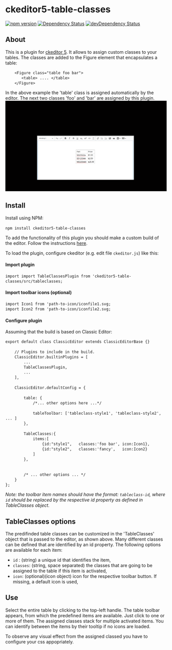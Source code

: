 
# ckeditor5-table-classes
[![npm version](https://badge.fury.io/js/ckeditor5-table-classes.svg)](https://badge.fury.io/js/ckeditor5-table-classes)
[![Dependency Status](https://david-dm.org/centaur54dev/ckeditor5-table-classes/status.svg)](https://david-dm.org/centaur54dev/ckeditor5-table-classes)
[![devDependency Status](https://david-dm.org/centaur54dev/ckeditor5-table-classes/dev-status.svg)](https://david-dm.org/centaur54dev/ckeditor5-table-classes?type=dev)

## About
This is a plugin for [ckeditor 5](https://github.com/ckeditor/ckeditor5). It allows to assign custom classes to your tables. The classes are added to the Figure element that encapsulates a table:
```
	<Figure class="table foo bar"> 
	   <table> .... </table>
	</Figure>
```
In the above example the 'table' class is assigned automatically by the editor. The next two classes 'foo' and 'bar' are assigned by this plugin.
![](help.gif)


## Install
Install using NPM: 

`npm install ckeditor5-table-classes`

To add the functionality of this plugin you should make a custom build of the editor. Follow the instructions [here](https://docs.ckeditor.com/ckeditor5/latest/builds/guides/development/installing-plugins.html).


To load the plugin, configure ckeditor (e.g. edit file `ckeditor.js`) like this:

#### Import plugin
```
import import TableClassesPlugin from 'ckeditor5-table-classes/src/tableclasses;
```

#### Import toolbar icons (optional)
```
import Icon1 from 'path-to-icon/iconfile1.svg;
import Icon2 from 'path-to-icon/iconfile2.svg;
```


#### Configure plugin
Assuming that the build is based on Classic Editor:

```
export default class ClassicEditor extends ClassicEditorBase {}

	// Plugins to include in the build.
	ClassicEditor.builtinPlugins = [
		...
		TableClassesPlugin,
		...
	],

	ClassicEditor.defaultConfig = {

		table: {
			/*... other options here ...*/

			tableToolbar: ['tableclass-style1', 'tableclass-style2', ... ]
		},

		TableClasses:{
			items:[
				{id:"style1",   classes:'foo bar', icon:Icon1},
				{id:"style2",   classes:'fancy',   icon:Icon2}
			]
		},


		/* ... other options ... */
	}
};
```
*Note: the toolbar item names should have the format: `tableclass-id`, where `id` should be replaced by the respective id property as defined in TableClasses object.*



## TableClasses options
The predifinded table classes can be customized in the 'TableClasses' object that is passed to the editor, as shown above. Many different classes can be defined that are identified by an id property. The following options are available for each item:
* `id` : (string) a unique id that identifies the item,
* `classes`: (string, space separated) the classes that are going to be assigned to the table if this item is activated,
* `icon`: (optional)(icon object) icon for the respective toolbar button. If missing, a default icon is used,



## Use
Select the entire table by clicking to the top-left handle. The table toolbar appears, from which the predefined items are available. Just click to one or more of them. The assigned classes stack for multiple activated items. You can identify between the items by their tooltip if no icons are loaded. 

To observe any visual effect from the assigned classed you have to configure your css appopriately. 
